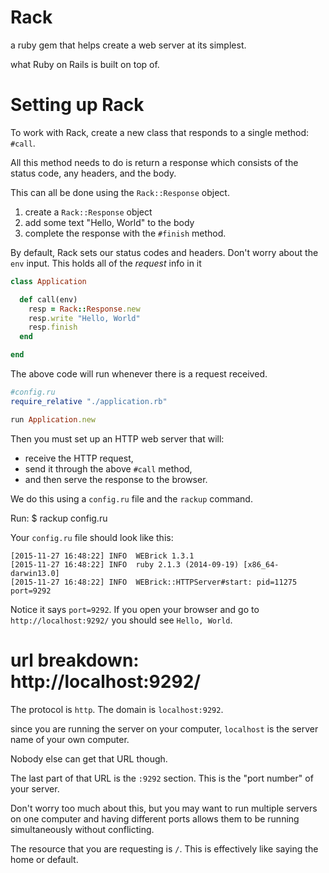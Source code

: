 # Rack
a ruby gem that helps create a web server at its simplest.

what Ruby on Rails is built on top of.

# Setting up Rack

To work with Rack, create a new class that responds to a single method: `#call`.

All this method needs to do is return a response which consists of the status code, any headers, and the body.

This can all be done using the `Rack::Response` object.

1. create a `Rack::Response` object
2. add some text "Hello, World" to the body
3. complete the response with the `#finish` method.

By default, Rack sets our status codes and headers. Don't worry about the `env` input. This holds all of the *request* info in it

```ruby
class Application

  def call(env)
    resp = Rack::Response.new
    resp.write "Hello, World"
    resp.finish
  end

end
```

The above code will run whenever there is a request received.

```ruby
#config.ru
require_relative "./application.rb"

run Application.new
```

Then you must set up an HTTP web server that will:
* receive the HTTP request,
* send it through the above `#call` method,
* and then serve the response to the browser.

We do this using a `config.ru` file and the `rackup` command.

Run:
$ rackup config.ru

Your `config.ru` file should look like this:
```
[2015-11-27 16:48:22] INFO  WEBrick 1.3.1
[2015-11-27 16:48:22] INFO  ruby 2.1.3 (2014-09-19) [x86_64-darwin13.0]
[2015-11-27 16:48:22] INFO  WEBrick::HTTPServer#start: pid=11275 port=9292
```

Notice it says `port=9292`.
If you open your browser and go to `http://localhost:9292/` you should see `Hello, World`.

# url breakdown: http://localhost:9292/
The protocol is `http`.
The domain is `localhost:9292`.

since you are running the server on your computer, `localhost` is the server name of your own computer.

Nobody else can get that URL though.

The last part of that URL is the `:9292` section.
This is the "port number" of your server.

Don't worry too much about this, but you may want to run multiple servers on one computer and having different ports allows them to be running simultaneously without conflicting.

The resource that you are requesting is `/`.
This is effectively like saying the home or default.
